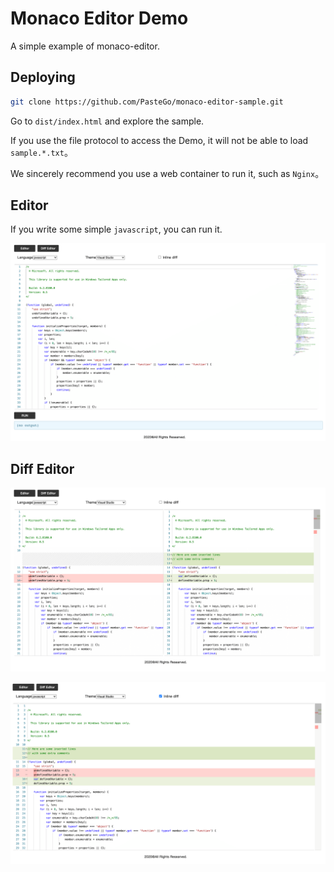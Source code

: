 
# Monaco Editor Demo

A simple example of monaco-editor.

## Deploying 

```bash
git clone https://github.com/PasteGo/monaco-editor-sample.git
```

Go to `dist/index.html` and explore the sample.

If you use the file protocol to access the Demo, it will not be able to load `sample.*.txt`。

We sincerely recommend you use a web container to run it, such as `Nginx`。

## Editor

If you write some simple `javascript`, you can run it.

![editor](./screenshot/editor.png)

## Diff Editor

![diff-editor1](./screenshot/diff-editor1.png)

![diff-editor2](./screenshot/diff-editor2.png)

